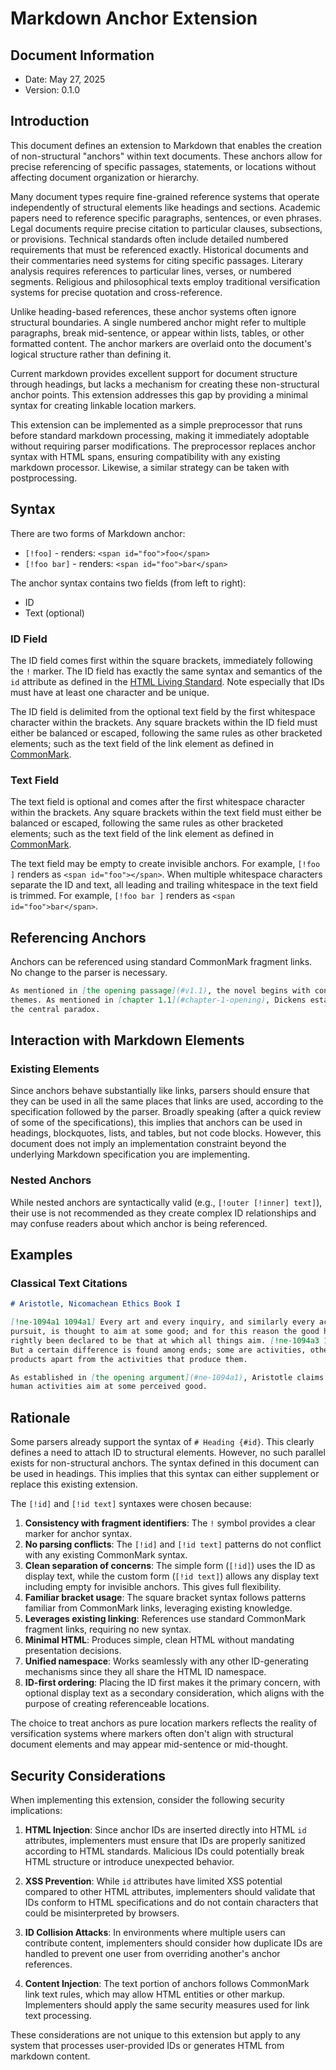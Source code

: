 # Markdown Anchor Extension

## Document Information

- Date: May 27, 2025
- Version: 0.1.0

## Introduction

This document defines an extension to Markdown that enables the creation of
non-structural "anchors" within text documents. These anchors allow for precise
referencing of specific passages, statements, or locations without affecting
document organization or hierarchy.

Many document types require fine-grained reference systems that operate
independently of structural elements like headings and sections. Academic papers
need to reference specific paragraphs, sentences, or even phrases. Legal
documents require precise citation to particular clauses, subsections, or
provisions. Technical standards often include detailed numbered requirements
that must be referenced exactly. Historical documents and their commentaries
need systems for citing specific passages. Literary analysis requires references
to particular lines, verses, or numbered segments. Religious and philosophical
texts employ traditional versification systems for precise quotation and
cross-reference.

Unlike heading-based references, these anchor systems often ignore structural
boundaries. A single numbered anchor might refer to multiple paragraphs, break
mid-sentence, or appear within lists, tables, or other formatted content. The
anchor markers are overlaid onto the document's logical structure rather than
defining it.

Current markdown provides excellent support for document structure through
headings, but lacks a mechanism for creating these non-structural anchor points.
This extension addresses this gap by providing a minimal syntax for creating
linkable location markers.

This extension can be implemented as a simple preprocessor that runs before
standard markdown processing, making it immediately adoptable without requiring
parser modifications. The preprocessor replaces anchor syntax with HTML spans,
ensuring compatibility with any existing markdown processor. Likewise, a similar
strategy can be taken with postprocessing.

## Syntax

There are two forms of Markdown anchor:

- `[!foo]` - renders: `<span id="foo">foo</span>`
- `[!foo bar]` - renders: `<span id="foo">bar</span>`

The anchor syntax contains two fields (from left to right):

- ID
- Text (optional)

### ID Field

The ID field comes first within the square brackets, immediately following the
`!` marker. The ID field has exactly the same syntax and semantics of the `id`
attribute as defined in the [HTML Living Standard][html-id]. Note especially
that IDs must have at least one character and be unique.

The ID field is delimited from the optional text field by the first whitespace
character within the brackets. Any square brackets within the ID field must
either be balanced or escaped, following the same rules as other bracketed
elements; such as the text field of the link element as defined in
[CommonMark][commonmark-links].

### Text Field

The text field is optional and comes after the first whitespace character within
the brackets. Any square brackets within the text field must either be balanced
or escaped, following the same rules as other bracketed elements; such as the
text field of the link element as defined in [CommonMark][commonmark-links].

The text field may be empty to create invisible anchors. For example, `[!foo ]`
renders as `<span id="foo"></span>`. When multiple whitespace characters
separate the ID and text, all leading and trailing whitespace in the text field
is trimmed. For example, `[!foo bar ]` renders as `<span id="foo">bar</span>`.

## Referencing Anchors

Anchors can be referenced using standard CommonMark fragment links. No change to
the parser is necessary.

```markdown
As mentioned in [the opening passage](#v1.1), the novel begins with contrasting
themes. As mentioned in [chapter 1.1](#chapter-1-opening), Dickens establishes
the central paradox.
```

## Interaction with Markdown Elements

### Existing Elements

Since anchors behave substantially like links, parsers should ensure that they
can be used in all the same places that links are used, according to the
specification followed by the parser. Broadly speaking (after a quick review of
some of the specifications), this implies that anchors can be used in headings,
blockquotes, lists, and tables, but not code blocks. However, this document does
not imply an implementation constraint beyond the underlying Markdown
specification you are implementing.

### Nested Anchors

While nested anchors are syntactically valid (e.g., `[!outer [!inner] text]`),
their use is not recommended as they create complex ID relationships and may
confuse readers about which anchor is being referenced.

## Examples

### Classical Text Citations

```markdown
# Aristotle, Nicomachean Ethics Book I

[!ne-1094a1 1094a1] Every art and every inquiry, and similarly every action and
pursuit, is thought to aim at some good; and for this reason the good has
rightly been declared to be that at which all things aim. [!ne-1094a3 1094a3]
But a certain difference is found among ends; some are activities, others are
products apart from the activities that produce them.

As established in [the opening argument](#ne-1094a1), Aristotle claims that all
human activities aim at some perceived good.
```

## Rationale

Some parsers already support the syntax of `# Heading {#id}`. This clearly
defines a need to attach ID to structural elements. However, no such parallel
exists for non-structural anchors. The syntax defined in this document can be
used in headings. This implies that this syntax can either supplement or replace
this existing extension.

The `[!id]` and `[!id text]` syntaxes were chosen because:

1. **Consistency with fragment identifiers**: The `!` symbol provides a clear
   marker for anchor syntax.
2. **No parsing conflicts**: The `[!id]` and `[!id text]` patterns do not
   conflict with any existing CommonMark syntax.
3. **Clean separation of concerns**: The simple form (`[!id]`) uses the ID as
   display text, while the custom form (`[!id text]`) allows any display text
   including empty for invisible anchors. This gives full flexibility.
4. **Familiar bracket usage**: The square bracket syntax follows patterns
   familiar from CommonMark links, leveraging existing knowledge.
5. **Leverages existing linking**: References use standard CommonMark fragment
   links, requiring no new syntax.
6. **Minimal HTML**: Produces simple, clean HTML without mandating presentation
   decisions.
7. **Unified namespace**: Works seamlessly with any other ID-generating
   mechanisms since they all share the HTML ID namespace.
8. **ID-first ordering**: Placing the ID first makes it the primary concern,
   with optional display text as a secondary consideration, which aligns with
   the purpose of creating referenceable locations.

The choice to treat anchors as pure location markers reflects the reality of
versification systems where markers often don't align with structural document
elements and may appear mid-sentence or mid-thought.

## Security Considerations

When implementing this extension, consider the following security implications:

1. **HTML Injection**: Since anchor IDs are inserted directly into HTML `id`
   attributes, implementers must ensure that IDs are properly sanitized
   according to HTML standards. Malicious IDs could potentially break HTML
   structure or introduce unexpected behavior.

2. **XSS Prevention**: While `id` attributes have limited XSS potential compared
   to other HTML attributes, implementers should validate that IDs conform to
   HTML specifications and do not contain characters that could be
   misinterpreted by browsers.

3. **ID Collision Attacks**: In environments where multiple users can contribute
   content, implementers should consider how duplicate IDs are handled to
   prevent one user from overriding another's anchor references.

4. **Content Injection**: The text portion of anchors follows CommonMark link
   text rules, which may allow HTML entities or other markup. Implementers
   should apply the same security measures used for link text processing.

These considerations are not unique to this extension but apply to any system
that processes user-provided IDs or generates HTML from markdown content.

[commonmark-links]: https://spec.commonmark.org/0.31.2/#links
[html-id]: https://html.spec.whatwg.org/multipage/dom.html#the-id-attribute
